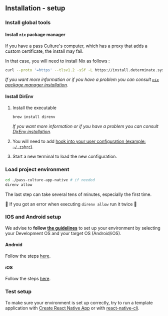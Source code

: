 ## Installation - setup

### Install global tools

#### Install `nix` package manager

If you have a pass Culture's computer, which has a proxy that adds a custom certificate, the install may fail.

In that case, you will need to install Nix as follows :

```sh
curl --proto '=https' --tlsv1.2 -sSf -L https://install.determinate.systems/nix | sh -s -- install  --ssl-cert-file '/Library/Application Support'/*/*/data/*cacert.pem
```

_If you want more information or if you have a problem you can consult [`nix` package manager installation](https://docs.determinate.systems/getting-started/)._

#### Install DirEnv

1. Install the executable

   ```sh
   brew install direnv
   ```

   _If you want more information or if you have a problem you can consult [DirEnv installation](https://direnv.net/)._

2. You will need to add [hook into your user configuration (example: `~/.zshrc`)](https://direnv.net/docs/hook.html).

3. Start a new terminal to load the new configuration.

### Load project environment

```sh
cd ./pass-culture-app-native # if needed
direnv allow
```

The last step can take several tens of minutes, especially the first time.

🚨 If you got an error when executing `direnv allow` run it twice 🚨

### IOS and Android setup

We advise to **follow [the guidelines](https://reactnative.dev/docs/set-up-your-environment)** to set up your environment by selecting your Development OS and your target OS (Android/iOS).

#### Android

Follow the steps [here](/doc/installation/Android.md).

#### iOS

Follow the steps [here](/doc/installation/iOS.md).

### Test setup

To make sure your environment is set up correctly, try to run a template application with [Create React Native App](https://github.com/expo/create-react-native-app) or with [react-native-cli](https://github.com/react-native-community/cli).
